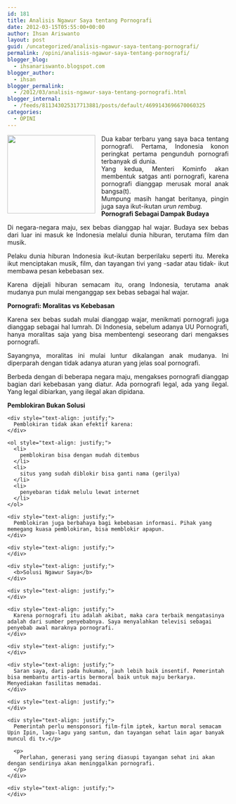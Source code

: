 ```yaml
---
id: 181
title: Analisis Ngawur Saya tentang Pornografi
date: 2012-03-15T05:55:00+00:00
author: Ihsan Ariswanto
layout: post
guid: /uncategorized/analisis-ngawur-saya-tentang-pornografi/
permalink: /opini/analisis-ngawur-saya-tentang-pornografi/
blogger_blog:
  - ihsanariswanto.blogspot.com
blogger_author:
  - ihsan
blogger_permalink:
  - /2012/03/analisis-ngawur-saya-tentang-pornografi.html
blogger_internal:
  - /feeds/811343025317713881/posts/default/4699143696670060325
categories:
  - OPINI
---
```

<div style="text-align: justify;">
  <a href="http://3.bp.blogspot.com/-16fYfOwPpPU/T2ER6ef1r0I/AAAAAAAAAnE/11Hk1fghskw/s1600/65467_10150730543564453_638559452_9417599_533158605_n.jpg" style="clear: left; float: left; margin-bottom: 1em; margin-right: 1em;"><img border="0" height="178" ilo-full-src="http://3.bp.blogspot.com/-16fYfOwPpPU/T2ER6ef1r0I/AAAAAAAAAnE/11Hk1fghskw/s200/65467_10150730543564453_638559452_9417599_533158605_n.jpg" src="http://3.bp.blogspot.com/-16fYfOwPpPU/T2ER6ef1r0I/AAAAAAAAAnE/11Hk1fghskw/s200/65467_10150730543564453_638559452_9417599_533158605_n.jpg" width="200" /></a>
</div>

<div style="text-align: justify;">
  Dua kabar terbaru yang saya baca tentang pornografi. Pertama, Indonesia konon peringkat pertama pengunduh pornografi terbanyak di dunia.
</div>

<div style="text-align: justify;">
</div>

<div style="text-align: justify;">
  Yang kedua, Menteri Kominfo akan membentuk satgas anti pornografi, karena pornografi dianggap merusak moral anak bangsa(t).
</div>

<div style="text-align: justify;">
</div>

<div style="text-align: justify;">
  Mumpung masih hangat beritanya, pingin juga saya ikut-ikutan <i>urun rembug.</i>
</div>

<div style="text-align: justify;">
  <a name='more'></a>
</div>

<div style="text-align: justify;">
  <b>Pornografi Sebagai Dampak Budaya</b></p> 
  
  <p>
    Di negara-negara maju, sex bebas dianggap hal wajar. Budaya sex bebas dari luar ini masuk ke Indonesia melalui dunia hiburan, terutama film dan musik.
  </p>
  
  <p>
    Pelaku dunia hiburan Indonesia ikut-ikutan berperilaku seperti itu. Mereka ikut menciptakan musik, film, dan tayangan tivi yang -sadar atau tidak- ikut membawa pesan kebebasan sex.
  </p>
  
  <p>
    Karena dijejali hiburan semacam itu, orang Indonesia, terutama anak mudanya pun mulai menganggap sex bebas sebagai hal wajar.
  </p>
  
  <p>
    <b>Pornografi: Moralitas vs Kebebasan</b>
  </p>
  
  <p>
    Karena sex bebas sudah mulai dianggap wajar, menikmati pornografi juga dianggap sebagai hal lumrah. Di Indonesia, sebelum adanya UU Pornografi, hanya moralitas saja yang bisa membentengi seseorang dari mengakses pornografi.
  </p>
  
  <p>
    Sayangnya, moralitas ini mulai luntur dikalangan anak mudanya. Ini diperparah dengan tidak adanya aturan yang jelas soal pornografi.
  </p>
  
  <p>
    Berbeda dengan di beberapa negara maju, mengakses pornografi dianggap bagian dari kebebasan yang diatur. Ada pornografi legal, ada yang ilegal. Yang legal dibiarkan, yang ilegal akan dipidana.
  </p>
  
  <p>
    <b>Pemblokiran Bukan Solusi </b></div> 
    
    <div style="text-align: justify;">
      Pemblokiran tidak akan efektif karena:
    </div>
    
    <ol style="text-align: justify;">
      <li>
        pemblokiran bisa dengan mudah ditembus
      </li>
      <li>
        situs yang sudah diblokir bisa ganti nama (gerilya)
      </li>
      <li>
        penyebaran tidak melulu lewat internet
      </li>
    </ol>
    
    <div style="text-align: justify;">
      Pemblokiran juga berbahaya bagi kebebasan informasi. Pihak yang memegang kuasa pemblokiran, bisa memblokir apapun.
    </div>
    
    <div style="text-align: justify;">
    </div>
    
    <div style="text-align: justify;">
      <b>Solusi Ngawur Saya</b>
    </div>
    
    <div style="text-align: justify;">
    </div>
    
    <div style="text-align: justify;">
      Karena pornografi itu adalah akibat, maka cara terbaik mengatasinya adalah dari sumber penyebabnya. Saya menyalahkan televisi sebagai penyebab awal maraknya pornografi.
    </div>
    
    <div style="text-align: justify;">
    </div>
    
    <div style="text-align: justify;">
      Saran saya, dari pada hukuman, jauh lebih baik insentif. Pemerintah bisa membantu artis-artis bermoral baik untuk maju berkarya. Menyediakan fasilitas memadai.
    </div>
    
    <div style="text-align: justify;">
    </div>
    
    <div style="text-align: justify;">
      Pemerintah perlu mensponsori film-film iptek, kartun moral semacam Upin Ipin, lagu-lagu yang santun, dan tayangan sehat lain agar banyak muncul di tv.</p> 
      
      <p>
        Perlahan, generasi yang sering diasupi tayangan sehat ini akan dengan sendirinya akan meninggalkan pornografi.
      </p>
    </div>
    
    <div style="text-align: justify;">
    </div>
